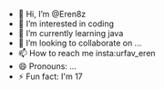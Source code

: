 - 👋 Hi, I’m @Eren8z
- 👀 I’m interested in coding
- 🌱 I’m currently learning java
- 💞️ I’m looking to collaborate on ...
- 📫 How to reach me insta:urfav_eren
- 😄 Pronouns: ...
- ⚡ Fun fact: I'm 17

<!---
Eren8z/Eren8z is a ✨ special ✨ repository because its `README.md` (this file) appears on your GitHub profile.
You can click the Preview link to take a look at your changes.
--->
